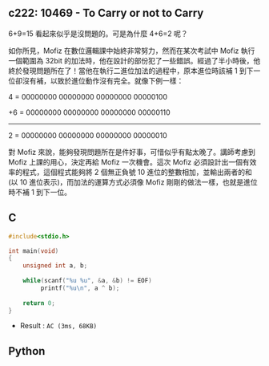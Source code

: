 ## c222: 10469 - To Carry or not to Carry
6+9=15 看起來似乎是沒問題的。可是為什麼 4+6=2 呢？

如你所見，Mofiz 在數位邏輯課中始終非常努力，然而在某次考試中 Mofiz 執行一個範圍為 32bit 的加法時，他在設計的部份犯了一些錯誤。經過了半小時後，他終於發現問題所在了！當他在執行二進位加法的過程中，原本進位時該補 1 到下一位卻沒有補，以致於進位動作沒有完全。就像下例一樣：


  4 = 00000000 00000000 00000000 00000100
  
+6 = 00000000 00000000 00000000 00000110

------------------------------------------------------

  2 = 00000000 00000000 00000000 00000010


對 Mofiz 來說，能夠發現問題所在是件好事，可惜似乎有點太晚了。講師考慮到 Mofiz 上課的用心，決定再給 Mofiz 一次機會。這次 Mofiz 必須設計出一個有效率的程式，這個程式能夠將 2 個無正負號 10 進位的整數相加，並輸出兩者的和 (以 10 進位表示)，而加法的運算方式必須像 Mofiz 剛剛的做法一樣，也就是進位時不補 1 到下一位。

## C
```C
#include<stdio.h>

int main(void)
{
	unsigned int a, b;
	
	while(scanf("%u %u", &a, &b) != EOF)
		 printf("%u\n", a ^ b);
		 
	return 0;
}
```
 * Result : `AC (3ms, 68KB)`

## Python

